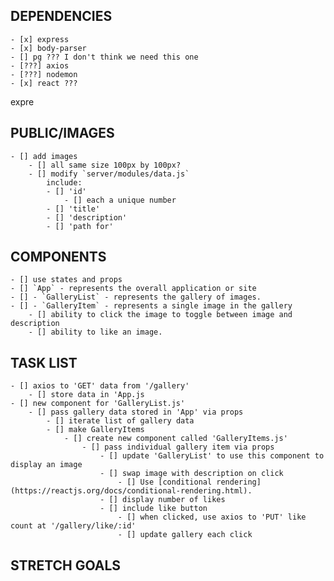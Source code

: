 ##       DEPENDENCIES      ##
    - [x] express
    - [x] body-parser
    - [] pg ??? I don't think we need this one
    - [???] axios
    - [???] nodemon
    - [x] react ???

 expre
##       PUBLIC/IMAGES      ##
    - [] add images
        - [] all same size 100px by 100px?
        - [] modify `server/modules/data.js`
            include:
            - [] 'id'
                - [] each a unique number
            - [] 'title'
            - [] 'description'
            - [] 'path for'


##       COMPONENTS       ##
    - [] use states and props
    - [] `App` - represents the overall application or site
    - [] - `GalleryList` - represents the gallery of images.
    - [] - `GalleryItem` - represents a single image in the gallery
        - [] ability to click the image to toggle between image and description
        - [] ability to like an image.


##       TASK LIST       ##
    - [] axios to 'GET' data from '/gallery'
        - [] store data in 'App.js
    - [] new component for 'GalleryList.js'
        - [] pass gallery data stored in 'App' via props
            - [] iterate list of gallery data
            - [] make GalleryItems
                - [] create new component called 'GalleryItems.js'
                    - [] pass individual gallery item via props
                        - [] update 'GalleryList' to use this component to display an image
                        - [] swap image with description on click
                            - [] Use [conditional rendering](https://reactjs.org/docs/conditional-rendering.html).
                        - [] display number of likes
                        - [] include like button
                            - [] when clicked, use axios to 'PUT' like count at '/gallery/like/:id'
                            - [] update gallery each click


##       STRETCH GOALS      ##